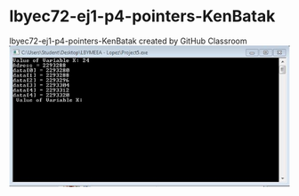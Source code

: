 # lbyec72-ej1-p4-pointers-KenBatak
lbyec72-ej1-p4-pointers-KenBatak created by GitHub Classroom
![](01.jpg)

